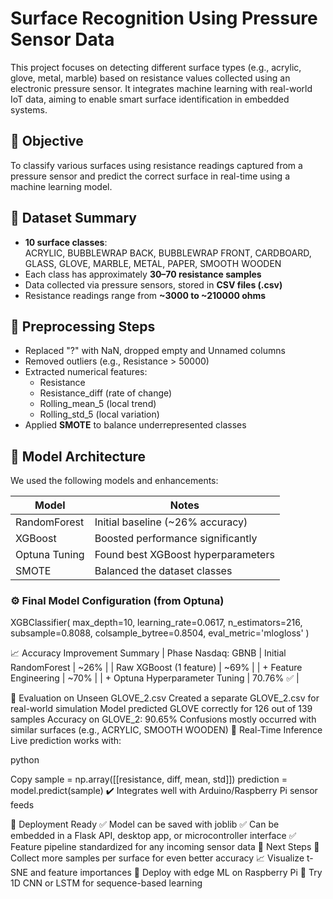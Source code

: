 # Surface Recognition Using Pressure Sensor Data

This project focuses on detecting different surface types (e.g., acrylic, glove, metal, marble) based on resistance values collected using an electronic pressure sensor. It integrates machine learning with real-world IoT data, aiming to enable smart surface identification in embedded systems.

## 🧠 Objective

To classify various surfaces using resistance readings captured from a pressure sensor and predict the correct surface in real-time using a machine learning model.

## 📁 Dataset Summary

- **10 surface classes**:  
  ACRYLIC, BUBBLEWRAP BACK, BUBBLEWRAP FRONT, CARDBOARD, GLASS, GLOVE, MARBLE, METAL, PAPER, SMOOTH WOODEN
- Each class has approximately **30–70 resistance samples**
- Data collected via pressure sensors, stored in **CSV files (.csv)**
- Resistance readings range from **~3000 to ~210000 ohms**

## 🔧 Preprocessing Steps

- Replaced "?" with NaN, dropped empty and Unnamed columns
- Removed outliers (e.g., Resistance > 50000)
- Extracted numerical features:
  - Resistance
  - Resistance_diff (rate of change)
  - Rolling_mean_5 (local trend)
  - Rolling_std_5 (local variation)
- Applied **SMOTE** to balance underrepresented classes

## 🧠 Model Architecture

We used the following models and enhancements:

| Model         | Notes                                      |
|---------------|--------------------------------------------|
| RandomForest  | Initial baseline (~26% accuracy)           |
| XGBoost       | Boosted performance significantly          |
| Optuna Tuning | Found best XGBoost hyperparameters         |
| SMOTE         | Balanced the dataset classes               |

### ⚙️ Final Model Configuration (from Optuna)


XGBClassifier(
    max_depth=10,
    learning_rate=0.0617,
    n_estimators=216,
    subsample=0.8088,
    colsample_bytree=0.8504,
    eval_metric='mlogloss'
)

📈 Accuracy Improvement Summary
| Phase                          Nasdaq: GBNB
| Initial RandomForest        | ~26%      |
| Raw XGBoost (1 feature)     | ~69%      |
| + Feature Engineering       | ~70%      |
| + Optuna Hyperparameter Tuning | 70.76% ✅ |

🧪 Evaluation on Unseen GLOVE_2.csv
Created a separate GLOVE_2.csv for real-world simulation
Model predicted GLOVE correctly for 126 out of 139 samples
Accuracy on GLOVE_2: 90.65%
Confusions mostly occurred with similar surfaces (e.g., ACRYLIC, SMOOTH WOODEN)
🔮 Real-Time Inference
Live prediction works with:

python

Copy
sample = np.array([[resistance, diff, mean, std]])
prediction = model.predict(sample)
✔️ Integrates well with Arduino/Raspberry Pi sensor feeds

💾 Deployment Ready
✅ Model can be saved with joblib
✅ Can be embedded in a Flask API, desktop app, or microcontroller interface
✅ Feature pipeline standardized for any incoming sensor data
📌 Next Steps
🧪 Collect more samples per surface for even better accuracy
📈 Visualize t-SNE and feature importances
🚀 Deploy with edge ML on Raspberry Pi
🧠 Try 1D CNN or LSTM for sequence-based learning


